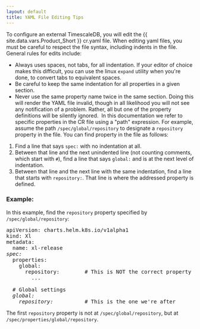 ```yaml
---
layout: default
title: YAML File Editing Tips
---
```


To configure an external TimescaleDB, you will edit the {{ site.data.vars.Product_Short }} 
cr.yaml file. When editing yaml files, you must be careful to respect the file syntax, 
including indents in the file.  General rules for edits include:

* Always uses spaces, not tabs, for all indentation. If your editor of
   choice makes this difficult, you can use the linux `expand` utility
   when you're done, to convert tabs to equivalent spaces.
 * Be careful to keep the same indentation for all properties in a given
   section.
 * Never use the same property name twice in the same section. Doing this
   will render the YAML file invalid, though in all likelihood you will not
   see any notification of a problem. Rather, all but one of the property
   definitions will be silently ignored. 
​
In this documentation we refer to specific properties in the CR file using a "path" expression. 
For example, assume the path `/spec/global/repository` to designate a `repository` property in the 
file.  You can find property in the file as follows:
​
1. Find a line that says `spec:` with no indentation at all.
2. Between that line and the next unindented line (not counting comments, which start with `#`),
   find a line that says `global:` and is at the next level of indentation.
3. Between that line and the next line with the same indentation, find a line that starts with
   `repository:`. That line is where the addressed property is defined.
   
### Example:
In this example, find the `repository` property specified by `/spec/global/repository`:
<pre>
apiVersion: charts.helm.k8s.io/v1alpha1
kind: Xl
metadata:
  name: xl-release
<i>spec:</i>
  properties:
    global:
      repository:        # This is NOT the correct property
        ...
      
  # Global settings
  <i>global:</i>
    <i>repository:</i>          # This is the one we're after
</pre>
The first `repository` property is not at `/spec/global/repository`, but at 
`/spec/properties/global/repository`. 
​